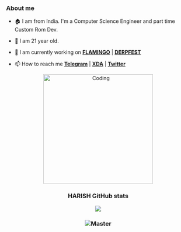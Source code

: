 <h3 style="font-weight: bold"> About me </h3>

- 🏠 I am from India. I'm a Computer Science Engineer and part time Custom Rom Dev.

- 🌱 I am 21 year old.

- 🏢 I am currently working on [**FLAMINGO**](https://github.com/Flamingo-OS) | [**DERPFEST**](https://derpfest.org/)

- 📫 How to reach me [**Telegram**](https://t.me/Harish9866) | [**XDA**](https://forum.xda-developers.com/m/sanganiharish263-gmail.8973945/) | [**Twitter**](https://twitter.com/HARISH__263)

<p align="center">
<img align="center" alt="Coding" width="300" src="https://media3.giphy.com/media/qBPTGkEPVCtk2VIyft/giphy.gif?cid=790b7611f1ea45c6150c126351467c4e9f8f9c76ce8cc0fb&rid=giphy.gif&ct=sg">
</p>

<h3 style="font-weight: bold" align="center"> HARISH GitHub stats </h3>

<p align="center">
<img src="https://github-readme-stats.vercel.app/api?username=Codecity001&count_private=true&show_icons=true&theme=tokyonight"/>
</p>

<h3 align="center">
<img src="https://komarev.com/ghpvc/?username=Codecity001&color=blue" alt="Master" />
</h3>

<!--
<p align="center">
<img src="https://github-readme-streak-stats.herokuapp.com?user=Codecity001&theme=tokyonight_duo&hide_border=true"/>
</p>

[![HARISH GitHub stats](https://github-readme-stats.vercel.app/api?username=Codecity001&count_private=true&show_icons=true&theme=tokyonight)](https://github.com/Codecity001?tab=repositories)
-->

<!--<a href="https://github.com/Codecity001/device_oneplus_guacamoleb-1">
  <img align="center" src="https://github-readme-stats.vercel.app/api/pin/?username=Codecity001&repo=device_oneplus_guacamoleb-1" />
</a>
<a href="https://github.com/Codecity001/device_oneplus_sm8150-common-1 ">
  <img align="right" src="https://github-readme-stats.vercel.app/api/pin/?username=Codecity001&repo=device_oneplus_sm8150-common-1" />
</a>-->

